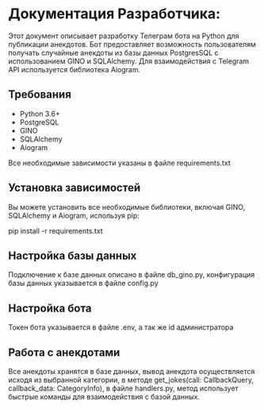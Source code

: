 # Документация Разработчика: 

Этот документ описывает разработку Телеграм бота на Python для публикации анекдотов. Бот предоставляет возможность пользователям получать случайные анекдоты из базы данных PostgresSQL с использованием GINO и SQLAlchemy. Для взаимодействия с Telegram API используется библиотека Aiogram.

## Требования

- Python 3.6+
- PostgreSQL
- GINO
- SQLAlchemy
- Aiogram

Все необходимые зависимости указаны в файле requirements.txt

## Установка зависимостей

Вы можете установить все необходимые библиотеки, включая GINO, SQLAlchemy и Aiogram, используя pip:

pip install -r requirements.txt

## Настройка базы данных

Подключение к базе данных описано в файле db_gino.py, конфигурация базы данных указывается в файле config.py

## Настройка бота

Токен бота указывается в файле .env, а так же id администратора

## Работа с анекдотами

Все анекдоты хранятся в базе данных, вывод анекдота осуществляется исходя из выбранной категории, в методе get_jokes(call: CallbackQuery, callback_data: CategoryInfo), в файле handlers.py, метод использует быстрые команды для взаимодействия с базой данных.
